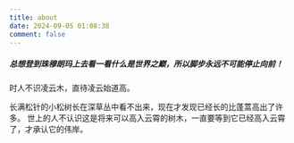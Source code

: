 ```yaml
---
title: about
date: 2024-09-05 01:08:38
comment: false
---
```

##### 总想登到珠穆朗玛上去看一看什么是世界之巅，所以脚步永远不可能停止向前！

<div class="circle-red">

时人不识凌云木，直待凌云始道高。

长满松针的小松树长在深草丛中看不出来，现在才发现已经长的比蓬蒿高出了许多。
世上的人不认识这是将来可以高入云霄的树木，一直要等到它已经高入云霄了，才承认它的伟岸。

</div>
